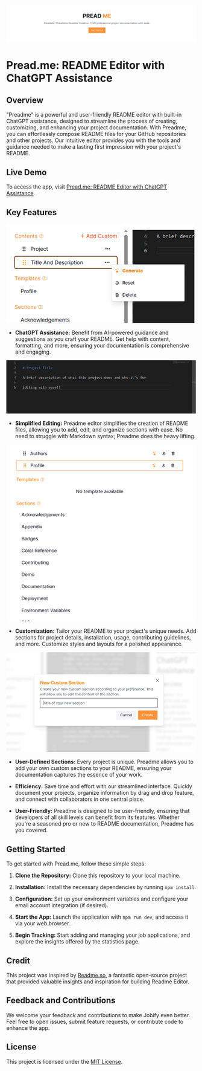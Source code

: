 
![Banner](https://github.com/jkenger/pread-me/blob/main/public/landing.png?raw=true)

# Pread.me: README Editor with ChatGPT Assistance

## Overview

"Preadme" is a powerful and user-friendly README editor with built-in ChatGPT assistance, designed to streamline the process of creating, customizing, and enhancing your project documentation. With Preadme, you can effortlessly compose README files for your GitHub repositories and other projects. Our intuitive editor provides you with the tools and guidance needed to make a lasting first impression with your project's README.

## Live Demo
To access the app, visit [Pread.me: README Editor with ChatGPT Assistance](https://pread-me.vercel.app/).

## Key Features

![ChatGPT Assistance](https://raw.githubusercontent.com/jkenger/pread-me/main/public/chatgpt.png)
- **ChatGPT Assistance:** Benefit from AI-powered guidance and suggestions as you craft your README. Get help with content, formatting, and more, ensuring your documentation is comprehensive and engaging.


![Simplified Editing](https://github.com/jkenger/pread-me/blob/main/public/editor.png?raw=true)
- **Simplified Editing:** Preadme editor simplifies the creation of README files, allowing you to add, edit, and organize sections with ease. No need to struggle with Markdown syntax; Preadme does the heavy lifting.


![Customization](https://github.com/jkenger/pread-me/blob/main/public/customize.png?raw=true)
- **Customization:** Tailor your README to your project's unique needs. Add sections for project details, installation, usage, contributing guidelines, and more. Customize styles and layouts for a polished appearance.


![User-Defined Sections](https://github.com/jkenger/pread-me/blob/main/public/custom.png?raw=true)
- **User-Defined Sections:** Every project is unique. Preadme allows you to add your own custom sections to your README, ensuring your documentation captures the essence of your work.



- **Efficiency:** Save time and effort with our streamlined interface. Quickly document your projects, organize information by drag and drop feature, and connect with collaborators in one central place.


- **User-Friendly:** Preadme is designed to be user-friendly, ensuring that developers of all skill levels can benefit from its features. Whether you're a seasoned pro or new to README documentation, Preadme has you covered.


## Getting Started

To get started with Pread.me, follow these simple steps:

1. **Clone the Repository:** Clone this repository to your local machine.

2. **Installation:** Install the necessary dependencies by running `npm install`.

3. **Configuration:** Set up your environment variables and configure your email account integration (if desired).

4. **Start the App:** Launch the application with `npm run dev`, and access it via your web browser.

5. **Begin Tracking:** Start adding and managing your job applications, and explore the insights offered by the statistics page.

## Credit

This project was inspired by [Readme.so](https://readme.so/), a fantastic open-source project that provided valuable insights and inspiration for building Readme Editor.

## Feedback and Contributions

We welcome your feedback and contributions to make Jobify even better. Feel free to open issues, submit feature requests, or contribute code to enhance the app.

## License

This project is licensed under the [MIT License](LICENSE).
